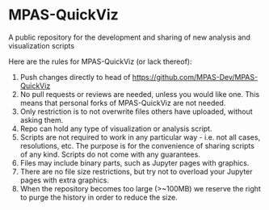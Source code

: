 # MPAS-QuickViz
A public repository for the development and sharing of new analysis and visualization scripts

Here are the rules for MPAS-QuickViz (or lack thereof):

1. Push changes directly to head of https://github.com/MPAS-Dev/MPAS-QuickViz
2. No pull requests or reviews are needed, unless you would like one.  This means that personal forks of MPAS-QuickViz are not needed.
3. Only restriction is to not overwrite files others have uploaded, without asking them.
4. Repo can hold any type of visualization or analysis script.
5. Scripts are not required to work in any particular way - i.e. not all cases, resolutions, etc.  The purpose is for the convenience of sharing scripts of any kind.  Scripts do not come with any guarantees.
6. Files may include binary parts, such as Jupyter pages with graphics.
7. There are no file size restrictions, but try not to overload your Jupyter pages with extra graphics.
8. When the repository becomes too large (>~100MB) we reserve the right to purge the history in order to reduce the size.
